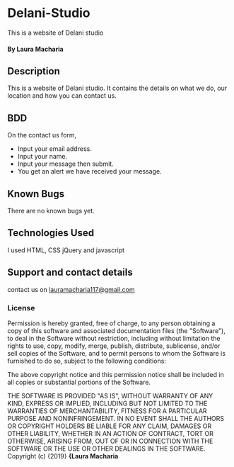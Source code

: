 # Delani-Studio
This is a website of Delani studio
#### By Laura Macharia
## Description
This is a website of Delani studio. It contains the details on what we do, our location and how you can contact us.
## BDD
On the contact us form,
* Input your email address.
* Input your name.
* Input your message then submit.
* You get an alert we have received your message.
## Known Bugs
There are no known bugs yet.
## Technologies Used
I used HTML, CSS jQuery and javascript
## Support and contact details
contact us on lauramacharia117@gmail.com
### License
Permission is hereby granted, free of charge, to any person obtaining a copy of this software and associated documentation files (the "Software"), to deal in the Software without restriction, including without limitation the rights to use, copy, modify, merge, publish, distribute, sublicense, and/or sell copies of the Software, and to permit persons to whom the Software is furnished to do so, subject to the following conditions:

The above copyright notice and this permission notice shall be included in all copies or substantial portions of the Software.

THE SOFTWARE IS PROVIDED "AS IS", WITHOUT WARRANTY OF ANY KIND, EXPRESS OR IMPLIED, INCLUDING BUT NOT LIMITED TO THE WARRANTIES OF MERCHANTABILITY, FITNESS FOR A PARTICULAR PURPOSE AND NONINFRINGEMENT. IN NO EVENT SHALL THE AUTHORS OR COPYRIGHT HOLDERS BE LIABLE FOR ANY CLAIM, DAMAGES OR OTHER LIABILITY, WHETHER IN AN ACTION OF CONTRACT, TORT OR OTHERWISE, ARISING FROM, OUT OF OR IN CONNECTION WITH THE SOFTWARE OR THE USE OR OTHER DEALINGS IN THE SOFTWARE.
Copyright (c) {2019} **{Laura Macharia**
  
